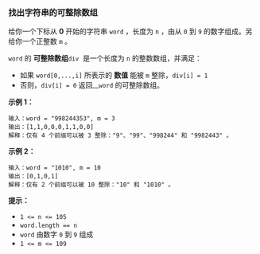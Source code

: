 ### 找出字符串的可整除数组 ###
给你一个下标从 **0** 开始的字符串 `word` ，长度为 `n` ，由从 `0` 到 `9` 的数字组成。另给你一个正整数 `m` 。

`word` 的 **可整除数组**`div`  是一个长度为 `n` 的整数数组，并满足：

* 如果 `word[0,...,i]` 所表示的 **数值** 能被 `m` 整除，`div[i] = 1`
* 否则，`div[i] = 0`
返回__`word` 的可整除数组。



**示例 1：**

```
输入：word = "998244353", m = 3
输出：[1,1,0,0,0,1,1,0,0]
解释：仅有 4 个前缀可以被 3 整除："9"、"99"、"998244" 和 "9982443" 。
```

**示例 2：**

```
输入：word = "1010", m = 10
输出：[0,1,0,1]
解释：仅有 2 个前缀可以被 10 整除："10" 和 "1010" 。
```



**提示：**

* `1 <= n <= 105`
* `word.length == n`
* `word` 由数字 `0` 到 `9` 组成
* `1 <= m <= 109`

